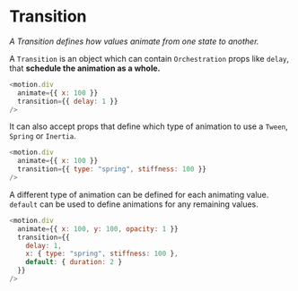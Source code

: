 # Transition

*A Transition defines how values animate from one state to another.*

A `Transition` is an object which can contain `Orchestration` props like `delay`, that **schedule the animation as a whole.**

```javascript
<motion.div
  animate={{ x: 100 }}
  transition={{ delay: 1 }}
/>
```

It can also accept props that define which type of animation to use a `Tween`, `Spring` or `Inertia`.

```javascript
<motion.div
  animate={{ x: 100 }}
  transition={{ type: "spring", stiffness: 100 }}
/>
```

A different type of animation can be defined for each animating value. `default` can be used to define animations for any remaining values.

```javascript
<motion.div
  animate={{ x: 100, y: 100, opacity: 1 }}
  transition={{
    delay: 1,
    x: { type: "spring", stiffness: 100 },
    default: { duration: 2 }
  }}
/>
```
